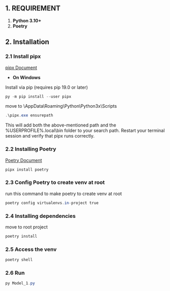 ## 1. REQUIREMENT
1. **Python 3.10+**
1. **Poetry**

## 2. Installation
### 2.1 Install pipx
[pipx Document](https://pipx.pypa.io/stable/installation/)

- **On Windows**

Install via pip (requires pip 19.0 or later)

``` powershell 
py -m pip install --user pipx
```

move to <USER folder>\AppData\Roaming\Python\Python3x\Scripts

``` powershell
.\pipx.exe ensurepath
```
This will add both the above-mentioned path and the %USERPROFILE%\.local\bin folder to your search path. Restart your terminal session and verify that pipx runs correctly.

### 2.2 Installing Poetry
[Poetry Document](https://python-poetry.org/docs/#installing-with-pipx)
``` powershell
pipx install poetry
```

### 2.3 Config Poetry to create venv at root
run this command to make poetry to create venv at root
``` powershell
poetry config virtualenvs.in-project true
```

### 2.4 Installing dependencies
move to root project
``` powershell
poetry install
```

### 2.5 Access the venv
``` powershell
poetry shell
```

### 2.6 Run

``` powershell
py Model_1.py
```



